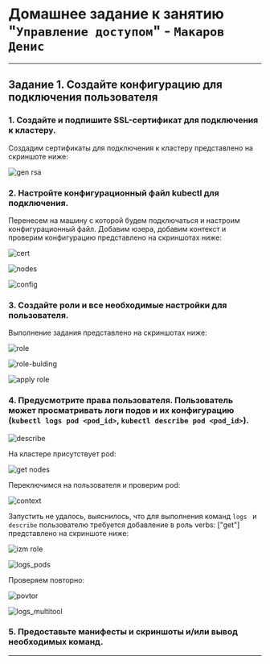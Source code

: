 # Домашнее задание к занятию "`Управление доступом`" - `Макаров Денис`

---

## Задание 1. Создайте конфигурацию для подключения пользователя


### 1. Создайте и подпишите SSL-сертификат для подключения к кластеру.

Создадим сертификаты для подключения к кластеру представлено на скриншоте ниже:

![gen rsa](https://github.com/user-attachments/assets/61c7f3bc-b1f7-433f-907a-21382f58cbf2)

### 2. Настройте конфигурационный файл kubectl для подключения.

Перенесем на машину с которой будем подключаться и настроим конфигурационный файл. Добавим юзера, добавим контекст и проверим конфигурацию представлено на скриншотах ниже:

![cert](https://github.com/user-attachments/assets/eaa15996-4eae-4e3d-928f-ed63dc233788)

![nodes](https://github.com/user-attachments/assets/cd51b95b-6634-4e2a-bd08-775f2d16f427)

![config](https://github.com/user-attachments/assets/8e597268-c363-47a0-b6d4-560bbba8c3a3)


### 3. Создайте роли и все необходимые настройки для пользователя.

Выполнение задания представлено на скриншотах ниже:

![role](https://github.com/user-attachments/assets/2f6232ba-76ea-451b-8f49-2b3795928f0f)

![role-bulding](https://github.com/user-attachments/assets/da1551b5-057a-4ba7-9496-b2cf481811d0)

![apply role](https://github.com/user-attachments/assets/db336000-9a2e-4336-a43c-5b029d5b184b)

### 4. Предусмотрите права пользователя. Пользователь может просматривать логи подов и их конфигурацию (`kubectl logs pod <pod_id>`, `kubectl describe pod <pod_id>`).

![describe](https://github.com/user-attachments/assets/7e762c3c-690e-4509-a0d6-6ac08997f5d1)

На кластере присутствует pod:

![get nodes](https://github.com/user-attachments/assets/7327fd7a-ddb5-4271-b3d0-03383d75390d)

Переключимся на пользователя и проверим pod:

![context](https://github.com/user-attachments/assets/bde91cdf-d732-43af-94c4-d9149f84b7c7)

Запустить не удалось, выяснилось, что для выполнения команд ```logs ``` и ```describe``` пользователю требуется добавление в роль verbs: ["get"] представлено на скриншоте ниже:

![izm role](https://github.com/user-attachments/assets/21a5f792-4b2e-4d86-a3bc-d6b15a819471)

![logs_pods](https://github.com/user-attachments/assets/a084c27f-a086-4737-9a5b-684a00eedf0f)

Проверяем повторно:

![povtor](https://github.com/user-attachments/assets/e0018f91-fc66-49d3-922f-b5bc6f756f76)

![logs_multitool](https://github.com/user-attachments/assets/9ecfd9df-be89-4777-b9d9-9e99a8908ecb)

### 5. Предоставьте манифесты и скриншоты и/или вывод необходимых команд.

------
